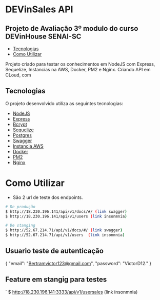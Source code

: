 # DEVinSales API
## Projeto de Avaliação 3º modulo  do curso DEVinHouse SENAI-SC



- [Tecnologias](#tech)
- [Como Utilizar](#settings)

<a id="tech"></a>

Projeto criado para testar os conhecimentos em NodeJS com Express, Sequelize, Instancias na AWS, Docker, PM2 e Nginx. Criando API em CLoud, com 
## Tecnologias

O projeto desenvolvido utiliza as seguintes tecnologias:
- [NodeJS](https://nodejs.org/en/) 
- [Express](https://expressjs.com/)
- [Bcrypt](https://github.com/kelektiv/node.bcrypt.js/)
- [Sequelize](https://sequelize.org/)
- [Postgres](https://www.postgresql.org/)
- [Swagger](https://swagger.io/)
- [Instancia AWS](https://aws.amazon.com/pt/ec2/)
- [Docker](https://docs.docker.com/desktop/windows/troubleshoot/#virtualization)
- [PM2](https://pm2.keymetrics.io/)
- [Nginx](https://pm2.keymetrics.io/)

<a id="settings"></a>

# Como Utilizar

  -  São 2 url de teste dos endpoints.


```bash
# De produção 
$ http://18.230.196.141/api/v1/docs/#/ (link swagger)
$ http://18.230.196.141/api/v1/users (link insonmnia)
```

```bash
# De stanging 
$ http://52.67.214.71/api/v1/docs/#/ (link swagger)
$ http://52.67.214.71/api/v1/users  (link insonmnia)
```
## Usuario teste de autenticação

{
  "email": "Bertramvictor123@gmail.com",
  "password": "VictorD12."
}
## Feature em stangig para testes
`
$ http://18.230.196.141:3333/api/v1/usersales (link insonmnia)

